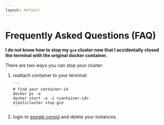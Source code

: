 ```yaml
---
layout: default 
---
```


# Frequently Asked Questions (FAQ)


**I do not know how to stop my `gce` cluster now that I accidentally closed the terminal with the original docker container.**   

There are two ways you can stop your cluster:  

 1. reattach container to your terminal:    
            
        ```
        # find your container-id    
        docker ps -a    
        docker start -a -i <container-id>   
        elasticluster stop gce
        ```     
 2. login to [google consol](https://console.cloud.google.com) and delete your instances.
